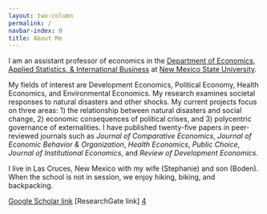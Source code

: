 ```yaml
---
layout: two-column
permalink: /
navbar-index: 0
title: About Me
---
```


I am an assistant professor of economics in the [Department of Economics, Applied Statistics, & International Business][1] at [New Mexico State University][2].

My fields of interest are Development Economics, Political Economy, Health Economics, and Environmental Economics. My research examines societal responses to natural disasters and other shocks. My current projects focus on three areas: 1) the relationship between natural disasters and social change, 2) economic consequences of political crises, and 3) polycentric governance of externalities. I have published twenty-five papers in peer-reviewed journals such as *Journal of Comparative Economics*, *Journal of Economic Behavior & Organization*, *Health Economics*, *Public Choice*, *Journal of Institutional Economics*, and *Review of Development Economics*.

I live in Las Cruces, New Mexico with my wife (Stephanie) and son (Boden). When the school is not in session, we enjoy hiking, biking, and backpacking.

[Google Scholar link][3] [ResearchGate link] [4]

[1]: https://business.nmsu.edu/academic-departments/easib/index.html
[2]: https://nmsu.edu/
[3]: https://scholar.google.com/citations?user=EU1Z--4AAAAJ&hl=en&oi=ao
[4]: https://www.researchgate.net/profile/Veeshan-Rayamajhee
